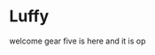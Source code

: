 # Luffy
welcome
gear five is here and it is op 
 
 
     
  
          
                              
                                      
                                                   
                                                                    
                                           
                                        
                        
            
     
 
